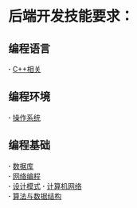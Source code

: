 # 后端开发技能要求：
## 编程语言  
**·** [C++相关](https://github.com/LuciferLau/Skills/blob/master/C%2B%2B%E7%9B%B8%E5%85%B3.md)  
## 编程环境  
**·** [操作系统]()  
## 编程基础
**·** [数据库]()  
**·** [网络编程]()  
**·** [设计模式]() 
**·** [计算机网络]()  
**·** [算法与数据结构]()  
